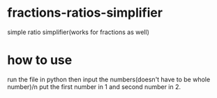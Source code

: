 # fractions-ratios-simplifier
simple ratio simplifier(works for fractions as well)
# how to use 
run the file in python then input the numbers(doesn't have to be whole number)/n
put the first number in 1 and second number in 2.
